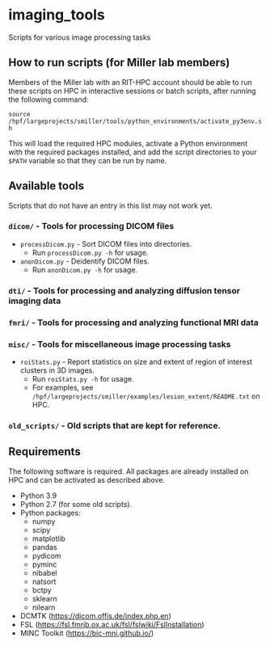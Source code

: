 # imaging_tools
Scripts for various image processing tasks

## How to run scripts (for Miller lab members)
Members of the Miller lab with an RIT-HPC account should be able to run these scripts on HPC in interactive sessions or batch scripts, after running the following command:

```source /hpf/largeprojects/smiller/tools/python_environments/activate_py3env.sh```

This will load the required HPC modules, activate a Python environment with the required packages installed, and add the script directories to your `$PATH` variable so that they can be run by name.

## Available tools
Scripts that do not have an entry in this list may not work yet.
### `dicom/` - Tools for processing DICOM files
* `processDicom.py` - Sort DICOM files into directories.
  * Run `processDicom.py -h` for usage.
* `anonDicom.py` - Deidentify DICOM files.
  * Run `anonDicom.py -h` for usage.
### `dti/` - Tools for processing and analyzing diffusion tensor imaging data
### `fmri/` - Tools for processing and analyzing functional MRI data
### `misc/` - Tools for miscellaneous image processing tasks
* `roiStats.py` - Report statistics on size and extent of region of interest clusters in 3D images.
  * Run `roiStats.py -h` for usage.
  * For examples, see `/hpf/largeprojects/smiller/examples/lesion_extent/README.txt` on HPC.
### `old_scripts/` - Old scripts that are kept for reference.

## Requirements
The following software is required. All packages are already installed on HPC and can be activated as described above.
* Python 3.9
* Python 2.7 (for some old scripts).
* Python packages:
  * numpy
  * scipy
  * matplotlib
  * pandas
  * pydicom
  * pyminc
  * nibabel
  * natsort
  * bctpy
  * sklearn
  * nilearn
* DCMTK (https://dicom.offis.de/index.php.en)
* FSL (https://fsl.fmrib.ox.ac.uk/fsl/fslwiki/FslInstallation)
* MINC Toolkit (https://bic-mni.github.io/)